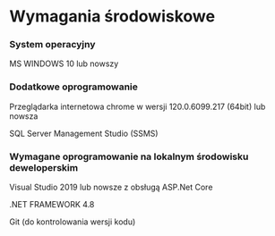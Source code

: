 # Wymagania środowiskowe



### System operacyjny

MS WINDOWS 10 lub nowszy



### Dodatkowe oprogramowanie

Przeglądarka internetowa chrome w wersji 120.0.6099.217 (64bit) lub nowsza

SQL Server Management Studio (SSMS)



### Wymagane oprogramowanie na lokalnym środowisku deweloperskim

Visual Studio 2019 lub nowsze z obsługą ASP.Net Core

.NET FRAMEWORK 4.8

Git (do kontrolowania wersji kodu)

